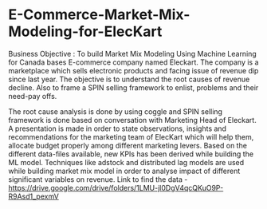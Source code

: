 # E-Commerce-Market-Mix-Modeling-for-ElecKart
Business Objective : To build Market Mix Modeling Using Machine Learning for Canada bases E-commerce company named Eleckart. 
The company is a marketplace which sells electronic products and facing issue of revenue dip since last year. 
The objective is to understand the root causes of revenue decline. Also to frame a SPIN selling framework to enlist, problems and their need-pay offs. 

The root cause analysis is done by using coggle and SPIN selling framework is done based on conversation with Marketing Head of Eleckart.
A presentation is made in order to state observations, insights and recommendations for the marketing team of ElecKart which will help them, allocate budget properly among different marketing levers. 
Based on the different data-files available, new KPIs has been derived while building the ML model. 
Techniques like adstock and distributed lag models are used while building market mix model in order to analyse impact of different significant variables on revenue. 
Link to find the data - https://drive.google.com/drive/folders/1LMU-jl0DgV4qcQKuO9P-R9Asd1_pexmV
